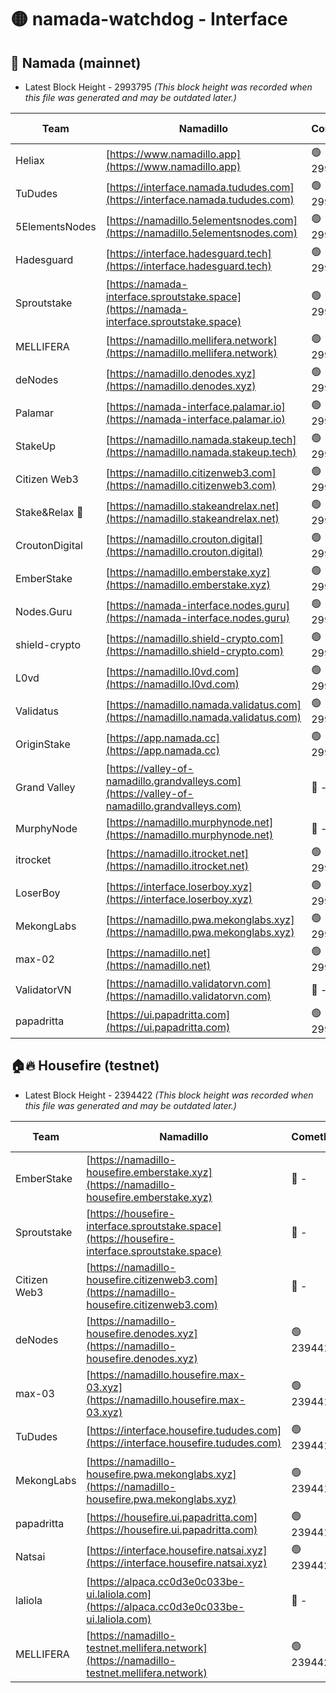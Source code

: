 # 🟡 namada-watchdog - Interface

## 🚀 Namada (mainnet)
- Latest Block Height - 2993795 *(This block height was recorded when this file was generated and may be outdated later.)*

| Team | Namadillo | CometBFT | Indexer | MASP Indexer |
|-|-|-|-|-|
| Heliax | [https://www.namadillo.app](https://www.namadillo.app) | 🟢 2993773 | 🟢 2993773 | 🟢 2993773 |
| TuDudes | [https://interface.namada.tududes.com](https://interface.namada.tududes.com) | 🟢 2993773 | 🟢 2993773 | 🟢 2993773 |
| 5ElementsNodes | [https://namadillo.5elementsnodes.com](https://namadillo.5elementsnodes.com) | 🟢 2993774 | 🟢 2993774 | 🟢 2993774 |
| Hadesguard | [https://interface.hadesguard.tech](https://interface.hadesguard.tech) | 🟢 2993775 | 🟢 2993775 | 🟢 2993775 |
| Sproutstake | [https://namada-interface.sproutstake.space](https://namada-interface.sproutstake.space) | 🟢 2993775 | 🔴 2797937 | 🟢 2993775 |
| MELLIFERA | [https://namadillo.mellifera.network](https://namadillo.mellifera.network) | 🟢 2993777 | 🟢 2993777 | 🟢 2993777 |
| deNodes | [https://namadillo.denodes.xyz](https://namadillo.denodes.xyz) | 🟢 2993778 | 🟢 2993777 | 🟢 2993778 |
| Palamar | [https://namada-interface.palamar.io](https://namada-interface.palamar.io) | 🟢 2993778 | 🟢 2993778 | 🟢 2993778 |
| StakeUp | [https://namadillo.namada.stakeup.tech](https://namadillo.namada.stakeup.tech) | 🟢 2993779 | 🟢 2993779 | 🟢 2993779 |
| Citizen Web3 | [https://namadillo.citizenweb3.com](https://namadillo.citizenweb3.com) | 🟢 2993780 | 🟢 2993780 | 🟢 2993780 |
| Stake&Relax 🦥 | [https://namadillo.stakeandrelax.net](https://namadillo.stakeandrelax.net) | 🟢 2993781 | 🟢 2993781 | 🟢 2993781 |
| CroutonDigital | [https://namadillo.crouton.digital](https://namadillo.crouton.digital) | 🟢 2993782 | 🟢 2993781 | 🟢 2993782 |
| EmberStake | [https://namadillo.emberstake.xyz](https://namadillo.emberstake.xyz) | 🟢 2993782 | 🟢 2993782 | 🟢 2993782 |
| Nodes.Guru | [https://namada-interface.nodes.guru](https://namada-interface.nodes.guru) | 🟢 2993783 | 🟢 2993783 | 🟢 2993783 |
| shield-crypto | [https://namadillo.shield-crypto.com](https://namadillo.shield-crypto.com) | 🟢 2993784 | 🟢 2993783 | 🟢 2993784 |
| L0vd | [https://namadillo.l0vd.com](https://namadillo.l0vd.com) | 🟢 2993785 | 🟢 2993784 | 🟢 2993785 |
| Validatus | [https://namadillo.namada.validatus.com](https://namadillo.namada.validatus.com) | 🟢 2993785 | 🟢 2993785 | 🟢 2993785 |
| OriginStake | [https://app.namada.cc](https://app.namada.cc) | 🟢 2993786 | 🟢 2993786 | 🟢 2993786 |
| Grand Valley | [https://valley-of-namadillo.grandvalleys.com](https://valley-of-namadillo.grandvalleys.com) | 🔴 - | 🟢 2993787 | 🟢 2993788 |
| MurphyNode | [https://namadillo.murphynode.net](https://namadillo.murphynode.net) | 🔴 - | 🔴 - | 🔴 - |
| itrocket | [https://namadillo.itrocket.net](https://namadillo.itrocket.net) | 🟢 2993790 | 🟢 2993790 | 🟢 2993790 |
| LoserBoy | [https://interface.loserboy.xyz](https://interface.loserboy.xyz) | 🟢 2993791 | 🟢 2993791 | 🟢 2993791 |
| MekongLabs | [https://namadillo.pwa.mekonglabs.xyz](https://namadillo.pwa.mekonglabs.xyz) | 🟢 2993791 | 🟢 2993791 | 🟢 2993791 |
| max-02 | [https://namadillo.net](https://namadillo.net) | 🟢 2993792 | 🟢 2993792 | 🟢 2993792 |
| ValidatorVN | [https://namadillo.validatorvn.com](https://namadillo.validatorvn.com) | 🔴 - | 🔴 - | 🔴 - |
| papadritta | [https://ui.papadritta.com](https://ui.papadritta.com) | 🟢 2993795 | 🟢 2993795 | 🟢 2993794 |

## 🏠🔥 Housefire (testnet)
- Latest Block Height - 2394422 *(This block height was recorded when this file was generated and may be outdated later.)*

| Team | Namadillo | CometBFT | Indexer | MASP Indexer |
|-|-|-|-|-|
| EmberStake | [https://namadillo-housefire.emberstake.xyz](https://namadillo-housefire.emberstake.xyz) | 🔴 - | 🔴 - | 🔴 - |
| Sproutstake | [https://housefire-interface.sproutstake.space](https://housefire-interface.sproutstake.space) | 🔴 - | 🔴 - | 🔴 - |
| Citizen Web3 | [https://namadillo-housefire.citizenweb3.com](https://namadillo-housefire.citizenweb3.com) | 🔴 - | 🔴 - | 🔴 - |
| deNodes | [https://namadillo-housefire.denodes.xyz](https://namadillo-housefire.denodes.xyz) | 🟢 2394416 | 🟢 2394416 | 🟢 2394416 |
| max-03 | [https://namadillo.housefire.max-03.xyz](https://namadillo.housefire.max-03.xyz) | 🟢 2394417 | 🔴 2167206 | 🟢 2394417 |
| TuDudes | [https://interface.housefire.tududes.com](https://interface.housefire.tududes.com) | 🟢 2394417 | 🟢 2394417 | 🟢 2394417 |
| MekongLabs | [https://namadillo-housefire.pwa.mekonglabs.xyz](https://namadillo-housefire.pwa.mekonglabs.xyz) | 🟢 2394418 | 🟢 2394418 | 🟢 2394418 |
| papadritta | [https://housefire.ui.papadritta.com](https://housefire.ui.papadritta.com) | 🟢 2394419 | 🟢 2394419 | 🟢 2394419 |
| Natsai | [https://interface.housefire.natsai.xyz](https://interface.housefire.natsai.xyz) | 🟢 2394420 | 🟢 2394420 | 🟢 2394420 |
| laliola | [https://alpaca.cc0d3e0c033be-ui.laliola.com](https://alpaca.cc0d3e0c033be-ui.laliola.com) | 🔴 - | 🔴 - | 🔴 - |
| MELLIFERA | [https://namadillo-testnet.mellifera.network](https://namadillo-testnet.mellifera.network) | 🟢 2394422 | 🟢 2394421 | 🟢 2394422 |

